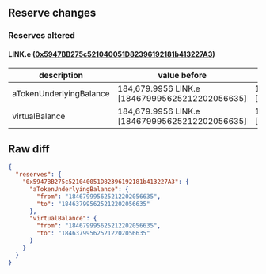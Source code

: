## Reserve changes

### Reserves altered

#### LINK.e ([0x5947BB275c521040051D82396192181b413227A3](https://snowtrace.io/address/0x5947BB275c521040051D82396192181b413227A3))

| description | value before | value after |
| --- | --- | --- |
| aTokenUnderlyingBalance | 184,679.9956 LINK.e [184679995625212202056635] | 184,637.9956 LINK.e [184637995625212202056635] |
| virtualBalance | 184,679.9956 LINK.e [184679995625212202056635] | 184,637.9956 LINK.e [184637995625212202056635] |


## Raw diff

```json
{
  "reserves": {
    "0x5947BB275c521040051D82396192181b413227A3": {
      "aTokenUnderlyingBalance": {
        "from": "184679995625212202056635",
        "to": "184637995625212202056635"
      },
      "virtualBalance": {
        "from": "184679995625212202056635",
        "to": "184637995625212202056635"
      }
    }
  }
}
```